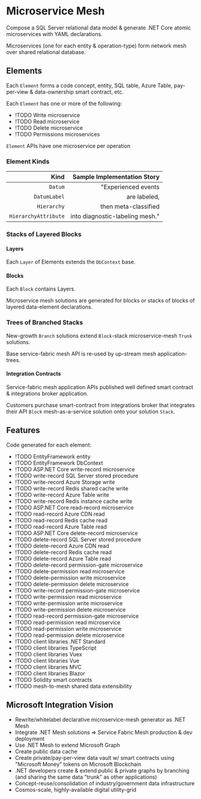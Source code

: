 # Microservice Mesh

Compose a SQL Server relational data model & generate .NET Core atomic microservices with YAML declarations.

Microservices (one for each entity & operation-type) form network mesh over shared relational database.

## Elements

Each `Element` forms a code concept, entity, SQL table, Azure Table, pay-per-view & data-ownership smart contract, etc.

Each `Element` has one or more of the following:
  - !TODO Write microservice
  - !TODO Read microservice
  - !TODO Delete microservice
  - !TODO Permissions microservices

`Element` APIs have one microservice per operation

### Element Kinds

| Kind                 | Sample Implementation Story     |
| --------------------:| -------------------------------:|
| `Datum`              | "Experienced events             |
| `DatumLabel`         | are labeled,                    |
| `Hierarchy`          | then meta-classified            |
| `HierarchyAttribute` | into diagnostic-labeling mesh." |

### Stacks of Layered Blocks

#### Layers

Each `Layer` of Elements extends the `DbContext` base.

#### Blocks

Each `Block` contains Layers.

Microservice mesh solutions are generated for blocks or stacks of blocks of layered data-element declarations.

### Trees of Branched Stacks

New-growth `Branch` solutions extend `Block`-stack microservice-mesh `Trunk` solutions.

Base service-fabric mesh API is re-used by up-stream mesh application-trees.

#### Integration Contracts

Service-fabric mesh application APIs published well defined smart contract & integrations broker application.

Customers purchase smart-contract from integrations broker that integrates their API `Block` mesh-as-a-service solution onto your solution `Stack`.

## Features

Code generated for each element:
  - !TODO EntityFramework entity
  - !TODO EntityFramework DbContext
  - !TODO ASP.NET Core write-record microservice
  - !TODO write-record SQL Server stored procedure
  - !TODO write-record Azure Storage write
  - !TODO write-record Redis shared cache write
  - !TODO write-record Azure Table write
  - !TODO write-record Redis instance cache write
  - !TODO ASP.NET Core read-record microservice
  - !TODO read-record Azure CDN read
  - !TODO read-record Redis cache read
  - !TODO read-record Azure Table read
  - !TODO ASP.NET Core delete-record microservice
  - !TODO delete-record SQL Server stored procedure
  - !TODO delete-record Azure CDN read
  - !TODO delete-record Redis cache read
  - !TODO delete-record Azure Table read
  - !TODO delete-record permission-gate microservice
  - !TODO delete-permission read microservice
  - !TODO delete-permission write microservice
  - !TODO delete-permission delete microservice
  - !TODO write-record permission-gate microservice
  - !TODO write-permission read microservice
  - !TODO write-permission write microservice
  - !TODO write-permission delete microservice
  - !TODO read-record permission-gate microservice
  - !TODO read-permission read microservice
  - !TODO read-permission write microservice
  - !TODO read-permission delete microservice
  - !TODO client libraries .NET Standard
  - !TODO client libraries TypeScript
  - !TODO client libraries Vuex
  - !TODO client libraries Vue
  - !TODO client libraries MVC
  - !TODO client libraries Blazor
  - !TODO Solidity smart contracts
  - !TODO mesh-to-mesh shared data extensibility

## Microsoft Integration Vision 

  - Rewrite/whitelabel declarative microservice-mesh generator as .NET Mesh
  - Integrate .NET Mesh solutions => Service Fabric Mesh production & dev deployment
  - Use .NET Mesh to extend Microsoft Graph
  - Create public data cache
  - Create private/pay-per-view data vault w/ smart contracts using "Microsoft Money" tokens on Microsoft Blockchain
  - .NET developers create & extend public & private graphs by branching (and sharing the same data "trunk" as other applications)
  - Concept-reuse/consolidation of industry/government data infrastructure
  - Cosmos-scale, highly-available digital utility-grid

